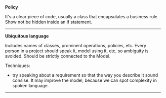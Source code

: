 **Policy**

It's a clear piece of code, usually a class that encapsulates a business rule.
Show not be hidden inside an if statement.

---

**Ubiquitous language**

Includes names of classes, prominent operations, policies, etc.
Every person in a project should speak it, model using it, etc, so ambiguity is avoided.
Should be strictly connected to the Model.

Techniques:
- try speaking about a requirement so that the way you describe it sound consise.
  It may improve the model, because we can spot complexity in spoken language.

---
